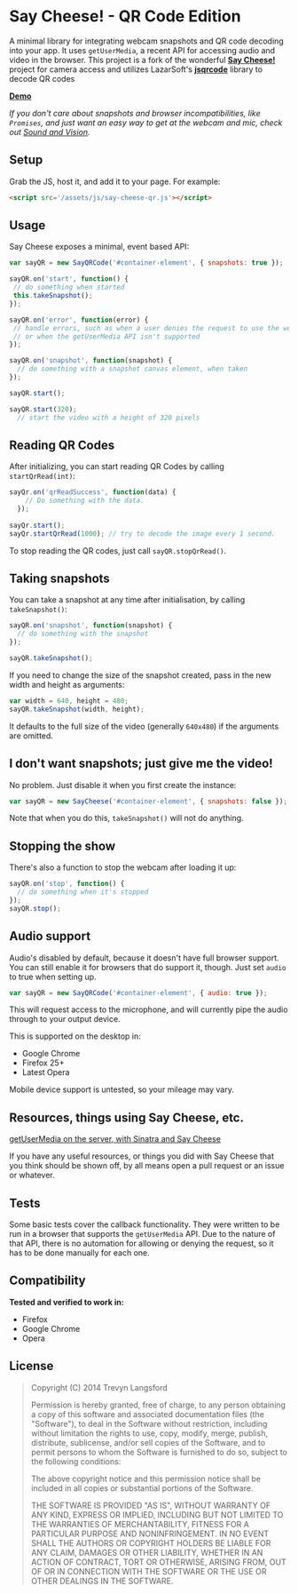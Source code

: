Say Cheese! - QR Code Edition
===========
A minimal library for integrating webcam snapshots and QR code decoding into your app. It uses `getUserMedia`, a recent API for
accessing audio and video in the browser. This project is a fork of the wonderful [**Say Cheese!**](https://github.com/leemachin/say-cheese) project for camera access
 and utilizes LazarSoft's [**jsqrcode**](https://github.com/LazarSoft/jsqrcode) library to decode QR codes

[**Demo**](http://tlangs.github.io/say-cheese-qr/)

*If you don't care about snapshots and browser incompatibilities, like `Promises`, and just want an easy way to get at the webcam and mic, check out [Sound and Vision](https://github.com/leemachin/sound-and-vision).*

Setup
-----
Grab the JS, host it, and add it to your page. For example:

```html
<script src='/assets/js/say-cheese-qr.js'></script>
```

Usage
-----

Say Cheese exposes a minimal, event based API:

```javascript
var sayQR = new SayQRCode('#container-element', { snapshots: true });

sayQR.on('start', function() {
 // do something when started
 this.takeSnapshot();
});

sayQR.on('error', function(error) {
 // handle errors, such as when a user denies the request to use the webcam,
 // or when the getUserMedia API isn't supported
});

sayQR.on('snapshot', function(snapshot) {
  // do something with a snapshot canvas element, when taken
});

sayQR.start();

sayQR.start(320);
  // start the video with a height of 320 pixels
```

Reading QR Codes
----------------

After initializing, you can start reading QR Codes by calling
`startQrRead(int)`:

```javascript
sayQr.on('qrReadSuccess', function(data) {
    // Do something with the data.
  });
  
sayQr.start();
sayQr.startQrRead(1000); // try to decode the image every 1 second.
```

To stop reading the QR codes, just call 
`sayQR.stopQrRead()`.

Taking snapshots
----------------

You can take a snapshot at any time after initialisation, by calling
`takeSnapshot()`:

```javascript
sayQR.on('snapshot', function(snapshot) {
  // do something with the snapshot
});

sayQR.takeSnapshot();
```

If you need to change the size of the snapshot created, pass in the new width and height as arguments:

```javascript
var width = 640, height = 480;
sayQR.takeSnapshot(width, height);
```

It defaults to the full size of the video (generally `640x480`) if the arguments are omitted.

I don't want snapshots; just give me the video!
-----------------------------------------------

No problem. Just disable it when you first create the instance:

```javascript
var sayQR = new SayCheese('#container-element', { snapshots: false });
```

Note that when you do this, `takeSnapshot()` will not do anything.

Stopping the show
-----------------

There's also a function to stop the webcam after loading it up:

```javascript
sayQR.on('stop', function() {
  // do something when it's stopped
});
sayQR.stop();
```

Audio support
-------------

Audio's disabled by default, because it doesn't have full browser support. You can still enable it
for browsers that do support it, though. Just set `audio` to true when setting up.

```javascript
var sayQR = new SayQRCode('#container-element', { audio: true });
```

This will request access to the microphone, and will currently pipe the audio through to your
output device.

This is supported on the desktop in:

- Google Chrome
- Firefox 25+
- Latest Opera

Mobile device support is untested, so your mileage may vary.

Resources, things using Say Cheese, etc.
----------------------------------------

[getUserMedia on the server, with Sinatra and Say Cheese](http://blog.new-bamboo.co.uk/2012/11/23/getusermedia-on-the-server-with-sinatra-and-say-cheese)

If you have any useful resources, or things you did with Say Cheese
that you think should be shown off, by all means open a pull request
or an issue or whatever.


Tests
-----

Some basic tests cover the callback functionality. They were written
to be run in a browser that supports the `getUserMedia` API. Due to
the nature of that API, there is no automation for allowing or denying
the request, so it has to be done manually for each one.

Compatibility
-------------

**Tested and verified to work in:**

- Firefox
- Google Chrome
- Opera

License
-------

> Copyright (C) 2014 Trevyn Langsford
>
> Permission is hereby granted, free of charge, to any person obtaining
> a copy of this software and associated documentation files (the
> "Software"), to deal in the Software without restriction, including
> without limitation the rights to use, copy, modify, merge, publish,
> distribute, sublicense, and/or sell copies of the Software, and to
> permit persons to whom the Software is furnished to do so, subject to
> the following conditions:
>
> The above copyright notice and this permission notice shall be
> included in all copies or substantial portions of the Software.
>
> THE SOFTWARE IS PROVIDED "AS IS", WITHOUT WARRANTY OF ANY KIND,
> EXPRESS OR IMPLIED, INCLUDING BUT NOT LIMITED TO THE WARRANTIES OF
> MERCHANTABILITY, FITNESS FOR A PARTICULAR PURPOSE AND
> NONINFRINGEMENT. IN NO EVENT SHALL THE AUTHORS OR COPYRIGHT HOLDERS BE
> LIABLE FOR ANY CLAIM, DAMAGES OR OTHER LIABILITY, WHETHER IN AN ACTION
> OF CONTRACT, TORT OR OTHERWISE, ARISING FROM, OUT OF OR IN CONNECTION
> WITH THE SOFTWARE OR THE USE OR OTHER DEALINGS IN THE SOFTWARE.
